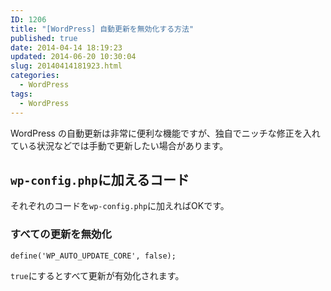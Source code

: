 ```yaml
---
ID: 1206
title: "[WordPress] 自動更新を無効化する方法"
published: true
date: 2014-04-14 18:19:23
updated: 2014-06-20 10:30:04
slug: 20140414181923.html
categories:
  - WordPress
tags:
  - WordPress
---
```


WordPress の自動更新は非常に便利な機能ですが、独自でニッチな修正を入れている状況などでは手動で更新したい場合があります。

<!--more-->
<h2><code>wp-config.php</code>に加えるコード</h2>
それぞれのコードを<code>wp-config.php</code>に加えればOKです。

<h3>すべての更新を無効化</h3>
<pre class="language-php"><code>define('WP_AUTO_UPDATE_CORE', false);</code></pre>
<code>true</code>にするとすべて更新が有効化されます。
